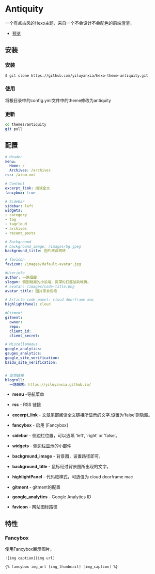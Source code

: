 # Antiquity

一个有点古风的Hexo主题，来自一个不会设计不会配色的前端渣渣。
- [预览](https://yiluyanxia.github.io/)

## 安装

### 安装

``` bash
$ git clone https://github.com/yiluyanxia/hexo-theme-antiquity.git
```

### 使用
将根目录中的config.yml文件中的theme修改为antiquity

### 更新

``` bash
cd themes/antiquity
git pull
```
## 配置
``` yml
# Header
menu:
  Home: /
  Archives: /archives
rss: /atom.xml

# Content
excerpt_link: 阅读全文
fancybox: true

# Sidebar
sidebar: left
widgets:
- category
- tag
- tagcloud
- archives
- recent_posts

# Background
# background_image: /images/bg.jpeg
background_title: 图片来自网络

# favicon
favicon: /images/default-avatar.jpg

#Userinfo
author: 一路烟霞
slogan: 特别耐撕的小前端，资深的打酱油攻城狮。
# avatar: /images/code-title.png
avatar_title: 图片来自网络

# Article code panel: cloud doorframe mac
highlightPanel: cloud

#Gitment
gitment:
  owner: 
  repo: 
  client_id: 
  client_secret: 

# Miscellaneous
google_analytics:
gauges_analytics:
google_site_verification: 
baidu_site_verification: 


# 友情链接
blogroll:
  一路眼瞎: https://yiluyanxia.github.io/
```
- **menu** -导航菜单
- **rss** - RSS 链接
- **excerpt_link** - 文章尾部阅读全文链接所显示的文字.设置为‘false’则隐藏。
- **fancybox** - 启用 [Fancybox]
- **sidebar** - 侧边栏位置，可以选填 ‘left’, ’right‘ or ’false‘。
- **widgets** - 侧边栏显示的小部件
- **background_image** - 背景图，设置路径即可。
- **background_title** - 鼠标经过背景图所出现的文字。
- **highlightPanel** - 代码框样式，可选值为 cloud doorframe mac
- **gitment** - gitment的配置

- **google_analytics** - Google Analytics ID
- **favicon** - 网站图标路径

## 特性

### Fancybox
使用Fancybox展示图片。
```
![img caption](img url)

{% fancybox img_url [img_thumbnail] [img_caption] %}
```
